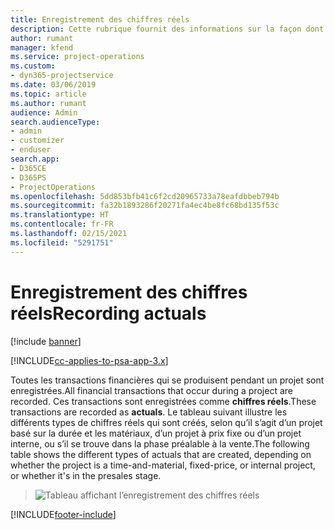```yaml
---
title: Enregistrement des chiffres réels
description: Cette rubrique fournit des informations sur la façon dont les chiffres réels sont enregistrés.
author: rumant
manager: kfend
ms.service: project-operations
ms.custom:
- dyn365-projectservice
ms.date: 03/06/2019
ms.topic: article
ms.author: rumant
audience: Admin
search.audienceType:
- admin
- customizer
- enduser
search.app:
- D365CE
- D365PS
- ProjectOperations
ms.openlocfilehash: 5dd853bfb41c6f2cd20965733a78eafdbbeb794b
ms.sourcegitcommit: fa32b1893286f20271fa4ec4be8fc68bd135f53c
ms.translationtype: HT
ms.contentlocale: fr-FR
ms.lasthandoff: 02/15/2021
ms.locfileid: "5291751"
---
```

# <a name="recording-actuals"></a><span data-ttu-id="08e5e-103">Enregistrement des chiffres réels</span><span class="sxs-lookup"><span data-stu-id="08e5e-103">Recording actuals</span></span> 

[!include [banner](../includes/psa-now-project-operations.md)]

[!INCLUDE[cc-applies-to-psa-app-3.x](../includes/cc-applies-to-psa-app-3x.md)]

<span data-ttu-id="08e5e-104">Toutes les transactions financières qui se produisent pendant un projet sont enregistrées.</span><span class="sxs-lookup"><span data-stu-id="08e5e-104">All financial transactions that occur during a project are recorded.</span></span> <span data-ttu-id="08e5e-105">Ces transactions sont enregistrées comme **chiffres réels**.</span><span class="sxs-lookup"><span data-stu-id="08e5e-105">These transactions are recorded as **actuals**.</span></span> <span data-ttu-id="08e5e-106">Le tableau suivant illustre les différents types de chiffres réels qui sont créés, selon qu’il s’agit d’un projet basé sur la durée et les matériaux, d’un projet à prix fixe ou d’un projet interne, ou s’il se trouve dans la phase préalable à la vente.</span><span class="sxs-lookup"><span data-stu-id="08e5e-106">The following table shows the different types of actuals that are created, depending on whether the project is a time-and-material, fixed-price, or internal project, or whether it's in the presales stage.</span></span>

> ![Tableau affichant l’enregistrement des chiffres réels](media/advanced-table2.png)


[!INCLUDE[footer-include](../includes/footer-banner.md)]